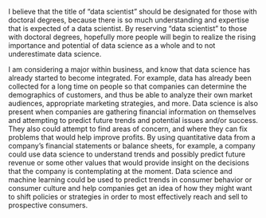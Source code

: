 I believe that the title of “data scientist” should be designated for those with doctoral degrees, because there is so much understanding and expertise that is expected of a data scientist. By reserving “data scientist” to those with doctoral degrees, hopefully more people will begin to realize the rising importance and potential of data science as a whole and to not underestimate data science. 

I am considering a major within business, and know that data science has already started to become integrated. For example, data has already been collected for a long time on people so that companies can determine the demographics of customers, and thus be able to analyze their own market audiences, appropriate marketing strategies, and more. Data science is also present when companies are gathering financial information on themselves and attempting to predict future trends and potential issues and/or success. They also could attempt to find areas of concern, and where they can fix problems that would help improve profits. By using quantitative data from a company’s financial statements or balance sheets, for example, a company could use data science to understand trends and possibly predict future revenue or some other values that would provide insight on the decisions that the company is contemplating at the moment. Data science and machine learning could be used to predict trends in consumer behavior or consumer culture and help companies get an idea of how they might want to shift policies or strategies in order to most effectively reach and sell to prospective consumers.
